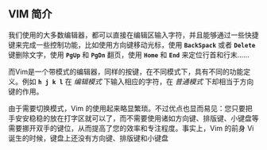 ## VIM 简介

我们使用的大多数编辑器，都可以直接在编辑区输入字符，并且能够通过一些快捷键来完成一些控制功能，比如使用方向键移动光标，使用
**`BackSpack`** 或者 **`Delete`** 键删除文字，使用 **`PgUp`** 和
**`PgDn`** 翻页，使用 **`Home`** 和 **`End`** 来定位行首和行末……

而Vim是一个带模式的编辑器，同样的按键，在不同模式下，具有不同的功能定义。例如
**`h j k l`** 在 *编辑模式* 下输入相应的字符，在 *普通模式*
下却相当于方向键的作用。

由于需要切换模式，Vim
的使用起来略显繁琐。不过优点也显而易见：您只要把手安安稳稳的放在打字区就可以了，而不需要使用诸如方向键、排版键、小键盘等需要挪开双手的键位，从而提高了您的效率和专注程度。事实上，Vim
的前身 Vi 诞生的时候，键盘上还没有方向键、排版键和小键盘
